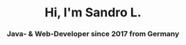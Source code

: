 <h1 align="center">Hi, I'm Sandro L.</h1>
<h3 align="center">Java- & Web-Developer since 2017 from Germany</h3>
